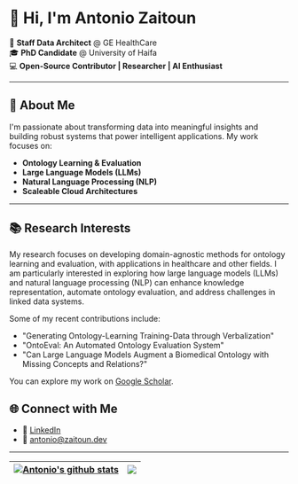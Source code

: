 # 👋 Hi, I'm Antonio Zaitoun  

🌟 **Staff Data Architect** @ GE HealthCare  
🎓 **PhD Candidate** @ University of Haifa  
💻 **Open-Source Contributor | Researcher | AI Enthusiast**  

---

## 🚀 About Me  

I'm passionate about transforming data into meaningful insights and building robust systems that power intelligent applications. My work focuses on:  
- **Ontology Learning & Evaluation**  
- **Large Language Models (LLMs)**  
- **Natural Language Processing (NLP)**  
- **Scaleable Cloud Architectures**  

---

## 📚 Research Interests  

My research focuses on developing domain-agnostic methods for ontology learning and evaluation, with applications in healthcare and other fields. I am particularly interested in exploring how large language models (LLMs) and natural language processing (NLP) can enhance knowledge representation, automate ontology evaluation, and address challenges in linked data systems.

Some of my recent contributions include:

- "Generating Ontology-Learning Training-Data through Verbalization"
- "OntoEval: An Automated Ontology Evaluation System"
- "Can Large Language Models Augment a Biomedical Ontology with Missing Concepts and Relations?"

You can explore my work on [Google Scholar](https://scholar.google.com/citations?hl=en&user=aN253hkAAAAJ).  

## 🌐 Connect with Me  

- 💼 [LinkedIn](https://www.linkedin.com/)  
- 📧 antonio@zaitoun.dev

---

| <a href="https://github.com/minitour/github-readme-stats"><img align="center" src="https://github-readme-stats.vercel.app/api?username=minitour&show_icons=true&include_all_commits=true&theme=transparent&hide_border=true&count_weight=0" alt="Antonio's github stats" /></a> | <a href="https://github.com/minitour/github-readme-stats"><img align="center" src="https://github-readme-stats.vercel.app/api/top-langs/?username=minitour&layout=compact&theme=transparent&hide_border=true&count_weight=1&size_weight=0" /></a> |
| ------------- | ------------- |
